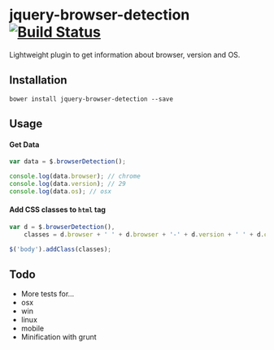 jquery-browser-detection [![Build Status](https://travis-ci.org/schickling/jquery-browser-detection.png)](https://travis-ci.org/schickling/jquery-browser-detection)
========================

Lightweight plugin to get information about browser, version and OS.

## Installation
```
bower install jquery-browser-detection --save
```

## Usage

#### Get Data
```js
var data = $.browserDetection();

console.log(data.browser); // chrome
console.log(data.version); // 29
console.log(data.os); // osx
```

#### Add CSS classes to `html` tag
```js
var d = $.browserDetection(),
    classes = d.browser + ' ' + d.browser + '-' + d.version + ' ' + d.os;

$('body').addClass(classes);
```

## Todo
* More tests for...
 * osx
 * win
 * linux
 * mobile
* Minification with grunt